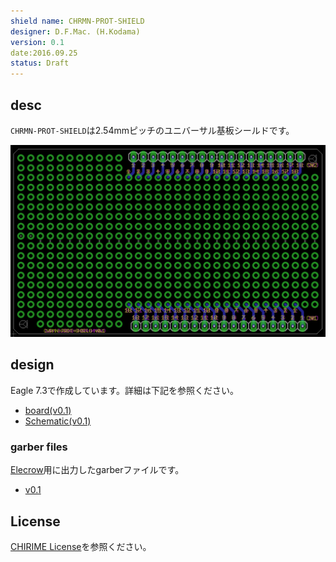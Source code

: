 ```yaml
---
shield name: CHRMN-PROT-SHIELD
designer: D.F.Mac. (H.Kodama)
version: 0.1
date:2016.09.25
status: Draft
---
```


## desc

`CHRMN-PROT-SHIELD`は2.54mmピッチのユニバーサル基板シールドです。

![image](board.png)

## design

Eagle 7.3で作成しています。詳細は下記を参照ください。

- [board(v0.1)](./v0.1/CHRMN-PROT-SHIELD.brd)
- [Schematic(v0.1)](./v0.1/CHRMN-PROT-SHIELD.sch)

### garber files

[Elecrow](https://www.elecrow.com/)用に出力したgarberファイルです。

- [v0.1](./v0.1/forELECROW)

## License

[CHIRIME License](https://chirimen.org/license/)を参照ください。





